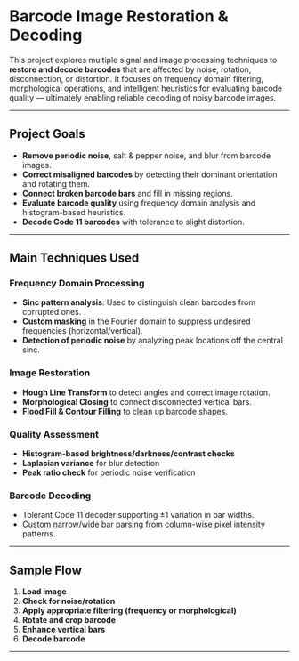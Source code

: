 #  Barcode Image Restoration & Decoding

This project explores multiple signal and image processing techniques to **restore and decode barcodes** that are affected by noise, rotation, disconnection, or distortion. It focuses on frequency domain filtering, morphological operations, and intelligent heuristics for evaluating barcode quality — ultimately enabling reliable decoding of noisy barcode images.

---

##  Project Goals

-  **Remove periodic noise**, salt & pepper noise, and blur from barcode images.
-  **Correct misaligned barcodes** by detecting their dominant orientation and rotating them.
-  **Connect broken barcode bars** and fill in missing regions.
-  **Evaluate barcode quality** using frequency domain analysis and histogram-based heuristics.
-  **Decode Code 11 barcodes** with tolerance to slight distortion.

---

##  Main Techniques Used

###  Frequency Domain Processing
- **Sinc pattern analysis**: Used to distinguish clean barcodes from corrupted ones.
- **Custom masking** in the Fourier domain to suppress undesired frequencies (horizontal/vertical).
- **Detection of periodic noise** by analyzing peak locations off the central sinc.

###  Image Restoration
- **Hough Line Transform** to detect angles and correct image rotation.
- **Morphological Closing** to connect disconnected vertical bars.
- **Flood Fill & Contour Filling** to clean up barcode shapes.

###  Quality Assessment
- **Histogram-based brightness/darkness/contrast checks**
- **Laplacian variance** for blur detection
- **Peak ratio check** for periodic noise verification

###  Barcode Decoding
- Tolerant Code 11 decoder supporting ±1 variation in bar widths.
- Custom narrow/wide bar parsing from column-wise pixel intensity patterns.

---

##  Sample Flow

1. **Load image**
2. **Check for noise/rotation**
3. **Apply appropriate filtering (frequency or morphological)**
4. **Rotate and crop barcode**
5. **Enhance vertical bars**
6. **Decode barcode**

---

